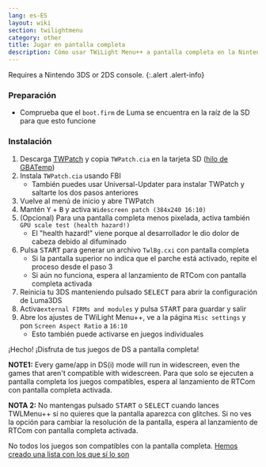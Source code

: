 ```yaml
---
lang: es-ES
layout: wiki
section: twilightmenu
category: other
title: Jugar en pantalla completa
description: Cómo usar TWiLight Menu++ a pantalla completa en la Nintendo 3DS
---
```


Requires a Nintendo 3DS or 2DS console.
{:.alert .alert-info}

### Preparación
- Comprueba que el `boot.firm` de Luma se encuentra en la raíz de la SD para que esto funcione

### Instalación
1. Descarga [TWPatch](https://sono.9net.org/hebrew/TWPatch/data/TWPatch.cia) y copia `TWPatch.cia` en la tarjeta SD ([hilo de GBATemp](https://gbatemp.net/threads/twpatcher-ds-i-mode-screen-filters-and-patches.542694/))
1. Instala `TWPatch.cia` usando FBI
   - También puedes usar Universal-Updater para instalar TWPatch y saltarte los dos pasos anteriores
1. Vuelve al menú de inicio y abre TWPatch
1. Mantén <kbd class="face">Y</kbd> + <kbd class="face">B</kbd> y activa `Widescreen patch (384x240 16:10)`
1. (Opcional) Para una pantalla completa menos pixelada, activa también `GPU scale test (health hazard!)`
   - El "health hazard!" viene porque al desarrollador le dio dolor de cabeza debido al difuminado
1. Pulsa <kbd>START</kbd> para generar un archivo `TwlBg.cxi` con pantalla completa
   - Si la pantalla superior no indica que el parche está activado, repite el proceso desde el paso 3
   - Si aún no funciona, espera al lanzamiento de RTCom con pantalla completa activada
1. Reinicia tu 3DS manteniendo pulsado <kbd>SELECT</kbd> para abrir la configuración de Luma3DS
1. Activa`external FIRMs and modules` y pulsa <kbd>START</kbd> para guardar y salir
1. Abre los ajustes de TWiLight Menu++, ve a la página `Misc settings` y pon `Screen Aspect Ratio` a `16:10`
   - Esto también puede activarse en juegos individuales

¡Hecho! ¡Disfruta de tus juegos de DS a pantalla completa!

**NOTE1:** Every game/app in DS(i) mode will run in widescreen, even the games that aren't compatible with widescreen. Para que solo se ejecuten a pantalla completa los juegos compatibles, espera al lanzamiento de RTCom con pantalla completa activada.

**NOTA 2:** No mantengas pulsado <kbd>START</kbd> o <kbd>SELECT</kbd> cuando lances TWLMenu++ si no quieres que la pantalla aparezca con glitches. Si no ves la opción para cambiar la resolución de la pantalla, espera al lanzamiento de RTCom con pantalla completa activada.

No todos los juegos son compatibles con la pantalla completa. [Hemos creado una lista con los que sí lo son](https://github.com/DS-Homebrew/TWiLightMenu/blob/master/7zfile/3DS%20-%20CFW%20users/Games%20supported%20with%20widescreen.txt)
